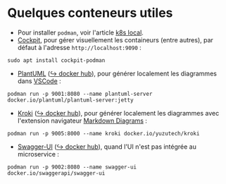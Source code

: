 # Quelques conteneurs utiles
- Pour installer `podman`, voir l'article [k8s local](../k8s-local/README.md).
- [Cockpit](), pour gérer visuellement les containeurs (entre autres), par défaut à l'adresse `http://localhost:9090` :
```shell
sudo apt install cockpit-podman
```
- [PlantUML](https://plantuml.com/) ([&#x21aa; docker hub](https://hub.docker.com/r/plantuml/plantuml-server)), pour générer localement les diagrammes dans [VSCode](https://open-vsx.org/extension/jebbs/plantuml) :
```shell
podman run -p 9001:8080 --name plantuml-server docker.io/plantuml/plantuml-server:jetty
```
- [Kroki](https://kroki.io/) ([&#x21aa; docker hub](https://hub.docker.com/r/yuzutech/kroki)), pour générer localement les diagrammes avec l'extension navigateur [Markdown Diagrams](https://chrome.google.com/webstore/detail/markdown-diagrams/pmoglnmodacnbbofbgcagndelmgaclel) :
```shell
podman run -p 9005:8000 --name kroki docker.io/yuzutech/kroki
```
- [Swagger-UI](https://swagger.io/tools/swagger-ui/) ([&#x21aa; docker hub](https://hub.docker.com/r/swaggerapi/swagger-ui)), quand l'UI n'est pas intégrée au microservice :
```shell
podman run -p 9002:8080 --name swagger-ui docker.io/swaggerapi/swagger-ui
```
